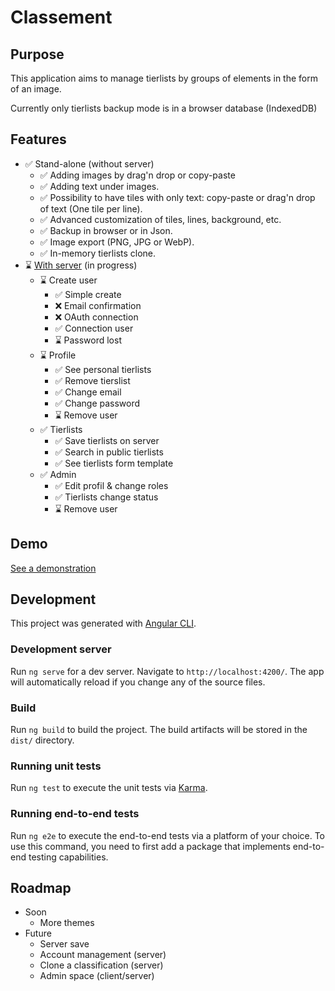 # Classement

## Purpose

This application aims to manage tierlists by groups of elements in the form of an image.

Currently only tierlists backup mode is in a browser database (IndexedDB)

## Features

-   ✅ Stand-alone (without server)
    -   ✅ Adding images by drag'n drop or copy-paste
    -   ✅ Adding text under images.
    -   ✅ Possibility to have tiles with only text: copy-paste or drag'n drop of text (One tile per line).
    -   ✅ Advanced customization of tiles, lines, background, etc.
    -   ✅ Backup in browser or in Json.
    -   ✅ Image export (PNG, JPG or WebP).
    -   ✅ In-memory tierlists clone.
-   ⌛ [With server](https://git.ikilote.net/classement/serveur) (in progress)
    -   ⌛ Create user
        -   ✅ Simple create
        -   ❌ Email confirmation
        -   ❌ OAuth connection
        -   ✅ Connection user
        -   ⌛ Password lost
    -   ⌛ Profile
        -   ✅ See personal tierlists
        -   ✅ Remove tierslist
        -   ✅ Change email
        -   ✅ Change password
        -   ⌛ Remove user
    -   ✅ Tierlists
        -   ✅ Save tierlists on server
        -   ✅ Search in public tierlists
        -   ✅ See tierlists form template
    -   ✅ Admin
        -   ✅ Edit profil & change roles
        -   ✅ Tierlists change status
        -   ⌛ Remove user

## Demo

[See a demonstration](https://classement.ikilote.net/)

## Development

This project was generated with [Angular CLI](https://github.com/angular/angular-cli).

### Development server

Run `ng serve` for a dev server. Navigate to `http://localhost:4200/`. The app will automatically reload if you change any of the source files.

### Build

Run `ng build` to build the project. The build artifacts will be stored in the `dist/` directory.

### Running unit tests

Run `ng test` to execute the unit tests via [Karma](https://karma-runner.github.io).

### Running end-to-end tests

Run `ng e2e` to execute the end-to-end tests via a platform of your choice. To use this command, you need to first add a package that implements end-to-end testing capabilities.

## Roadmap

-   Soon
    -   More themes
-   Future
    -   Server save
    -   Account management (server)
    -   Clone a classification (server)
    -   Admin space (client/server)
